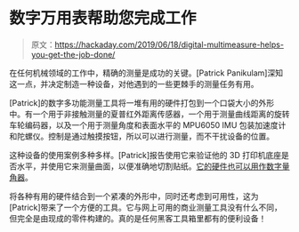 # 数字万用表帮助您完成工作

> 原文：<https://hackaday.com/2019/06/18/digital-multimeasure-helps-you-get-the-job-done/>

在任何机械领域的工作中，精确的测量是成功的关键。[Patrick Panikulam]深知这一点，并决定制造一种设备，对他遇到的一些更棘手的测量任务有用。

[Patrick]的数字多功能测量工具将一堆有用的硬件打包到一个口袋大小的外形中。有一个用于非接触测量的夏普红外距离传感器，一个用于测量曲线距离的旋转车轮编码器，以及一个用于测量角度和表面水平的 MPU6050 IMU 包装加速度计和陀螺仪。控制是通过触摸按钮，所以可以进行测量，而不干扰设备的位置。

这种设备的使用案例多种多样。[Patrick]报告使用它来验证他的 3D 打印机底座是否水平，并使用它来测量曲面，以便准确地切割贴纸。[它的硬件也可以用作数字量角器](https://hackaday.com/2019/03/03/digital-protractor-makes-angular-measurements-a-snap/)。

将各种有用的硬件结合到一个紧凑的外形中，同时还考虑到可用性，这为[Patrick]带来了一个方便的工具。它与网上可用的商业测量工具没有什么不同，但完全是由现成的零件构建的。真的是任何黑客工具箱里都有的便利设备！